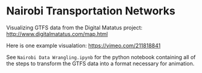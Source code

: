# Nairobi Transportation Networks
Visualizing GTFS data from the Digital Matatus project: http://www.digitalmatatus.com/map.html

Here is one example visualation: https://vimeo.com/211818841

See `Nairobi Data Wrangling.ipynb` for the python notebook containing all of the steps to transform the GTFS data into a format necessary for animation.
